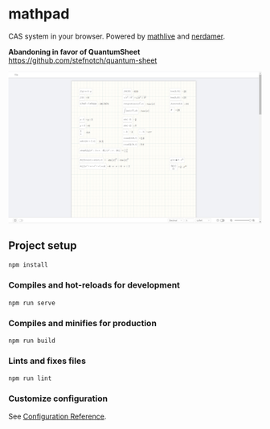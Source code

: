 # mathpad

CAS system in your browser. Powered by [mathlive](http://mathlive.io/) and [nerdamer](https://nerdamer.com/).

**Abandoning in favor of QuantumSheet**
https://github.com/stefnotch/quantum-sheet

![doc/image0.png](doc/image0.png)

## Project setup

```
npm install
```

### Compiles and hot-reloads for development

```
npm run serve
```

### Compiles and minifies for production

```
npm run build
```

### Lints and fixes files

```
npm run lint
```

### Customize configuration

See [Configuration Reference](https://cli.vuejs.org/config/).
